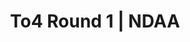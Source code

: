 ---
layout: match
title: To4 Round 1 | NDAA
keywords: NDAA, norwich & district anglers, norwich and district angling, norwich & district, matches, fishing match, match list, match calendar, match listing, ndaa teams of four league 2025, 2025 ndaa teams of four league, ndaa teams of 4 league
match-period: rounds
sections:
  - title: Match Information
    hash: match-info
    css-class: match-info
    paragraphs:
      - hdr:
        img:
        sentences:
          - txt: Team captains to draw for Yellow or Green League (no pre-determined allocation of teams)
          - txt: Each team may place their anglers as they choose - Teams must allocate anglers to a section BEFORE the draw. Exemptions for individual anglers, e.g. to minimise walking, to be agreed with Tony BEFORE the draw. Any subsequent changes to section allocations, barring exemptions, will result in disqualification.
          - txt: Team captain to complete Team Sheet and return with £40 team entry fee and £120 team pool.
          - txt: Payout Per Round
          - ulist-items:
            - item: Top 2 anglers per section.
            - item: Top 3 teams per league (based on section points).
          - txt: Payout at Match HQ after the match.
#   - title: Match Result
#     hash: match-result
#     paragraphs:
#       - hdr:
#         img:
#         sentences:
#           - txt: Round 1 Teams on the Day (decided by section points) shown above.
#           - txt: Teams of 4 decided by accumulated league placings per match (then accumulated weight).
#           - txt: Positions after Round 1 shown below.
#   - title: 
#     hash:
#     css-class: table-container
#     paragraphs:
#       - result-file: To4-r1
---